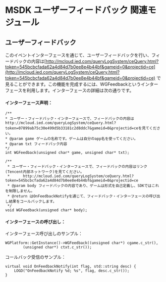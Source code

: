 ﻿MSDK ユーザーフィードバック 関連モジュール
===

ユーザーフィードバック
---

このイベントインターフェースを通じて、ユーザーフィードバックを行い、フィードバックの内容は[http://mcloud.ied.com/queryLogSystem/ceQuery.html?token=545bcbcfada62a4d84d7b0ee8e4b44bf&gameid=0&projectid=ce](http://mcloud.ied.com/queryLogSystem/ceQuery.html?token=545bcbcfada62a4d84d7b0ee8e4b44bf&gameid=0&projectid=ce) で見ることができます。この機能を完成するには、WGFeedbackというインターフェースを利用します。インターフェースの詳細は次の通りです。 
#### インターフェース声明：

    /**
    * ユーザー・フィードバック・インターフェースで、フィードバックの内容はhttp://mcloud.ied.com/queryLogSystem/ceQuery.html?token=07899ab75c30e499d5b33181c2d8ddc7&gameid=0&projectid=ceを見てください。
    * @param game ゲームの名称です。ゲームは自分のapp名を使ってください。
    * @param txt フィードバック内容
    */
    int WGFeedback(unsigned char* game, unsigned char* txt);

	/**
	 * ユーザー・フィードバック・インターフェースで、フィードバックの内容はリンク(Tencent内部ネットワーク)を見てください。
	 * 		http://mcloud.ied.com/queryLogSystem/ceQuery.html?token=545bcbcfada62a4d84d7b0ee8e4b44bf&gameid=0&projectid=ce
	 * @param body フィードバックの内容であり、ゲームは形式を自己定義し、SDKではこれを制限しません。
	 * @return はOnFeedbackNotifyを通じて、フィードバック・インターフェースの呼び出し結果をコールバックします。
	 */
	void WGFeedback(unsigned char* body);

#### インターフェースの呼び出し：
インターフェース呼び出しのサンプル：

	WGPlatform::GetInstance()->WGFeedback((unsigned char*) cgame.c_str(),
			(unsigned char*) ctxt.c_str());
コールバック受信のサンプル：

	virtual void OnFeedbackNotify(int flag, std::string desc) {
    	LOGD("OnFeedbackNotify %d; %s", flag, desc.c_str());
    }

